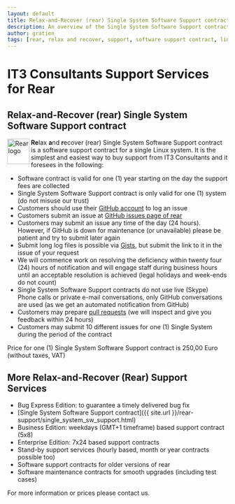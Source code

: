 ```yaml
---
layout: default
title: Relax-and-Recover (rear) Single System Software Support contract
description: An overview of the Single System Software Support contract content
author: gratien
tags: [rear, relax and recover, support, software support contract, linux disaster recovery solution, IT3 Consultants, GPL]
---
```


# IT3 Consultants Support Services for Rear

## Relax-and-Recover (rear) Single System Software Support contract

<img src="{{ site.url }}/images/logo/rear_logo_100.png" width="51" height="58" border="0" align="left" alt="Rear logo" />
<strong>Re</strong>lax <strong>a</strong>nd <strong>r</strong>ecover (rear) Single System Software Support contract is a software support contract for a single Linux system. It is the simplest and easiest way to buy support from IT3 Consultants and it foresees in the following:

* Software contract is valid for one (1) year starting on the day the support fees are collected
* Single System Software Support contract is only valid for one (1) system (do not misuse our trust)
* Customers should use their [GitHub account](https://help.github.com/articles/signing-up-for-a-new-github-account/) to log an issue
* Customers submit an issue at [GitHub issues page of rear](https://github.com/rear/rear/issues)
* Customers may submit an issue any time of the day (24 hours). However, if GitHub is down for maintenance (or unavailable) please be patient and try to submit later again
* Submit long log files is possible via [Gists](https://help.github.com/articles/creating-gists/), but submit the link to it in the issue of your request
* We will commence work on resolving the deficiency within twenty four (24) hours of notification and will engage staff during business hours until an acceptable resolution is achieved (legal holidays and week-ends do not count)
* Single System Software Support contracts do not use live (Skype) Phone calls or private e-mail conversations, only GitHub conversations are used (as we get an automated notification from GitHub)
* Customers may prepare [pull requests](https://help.github.com/articles/using-pull-requests/) (we will inspect and give you feedback within 24 hours)
* Customers may submit 10 different issues for one (1) Single System during the period of the contract

Price for one (1) Single System Software Support contract is 250,00 Euro (without taxes, VAT)

## More Relax-and-Recover (Rear) Support Services

* Bug Express Edition: to guarantee a timely delivered bug fix
* [Single System Software Support contract]({{ site.url }}/rear-support/single_system_sw_support.html)
* Business Edition: weekdays (GMT+1 timeframe) based support contract (5x8)
* Enterprise Edition: 7x24 based support contracts
* Stand-by support services (hourly based, month or year contracts possible too)
* Software support contracts for older versions of rear 
* Software maintenance contracts for smooth upgrades (including test cases)

For more information or prices please contact us.
